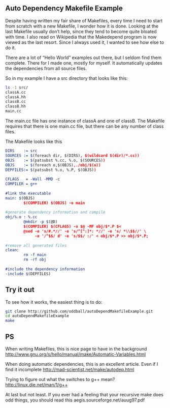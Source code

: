 Auto Dependency Makefile Example
--------------------------------

Despite having written my fair share of Makefiles, every time I need to start from scratch with a new Makefile, I wonder how it is done. Looking at the last Makefile usually don’t help, since they tend to become quite bloated with time. I also read on Wikipedia that the Makedepend program is now viewed as the last resort. Since I always used it, I wanted to see how else to do it.

There are a lot of “Hello World” examples out there, but I seldom find them complete. There for I made one, mostly for myself. It automatically updates the dependencies from all source files.

So in my example I have a src directory that looks like this:

```bash
ls -1 src/
classA.cc
classA.hh
classB.cc
classB.hh
main.cc
```

The main.cc file has one instance of classA and one of classB. The Makefile requires that there is one main.cc file, but there can be any number of class files.

The Makefile looks like this

```cmake
DIRS    := src
SOURCES := $(foreach dir, $(DIRS), $(wildcard $(dir)/*.cc))
OBJS    := $(patsubst %.cc, %.o, $(SOURCES))
OBJS    := $(foreach o,$(OBJS),./obj/$(o))
DEPFILES:= $(patsubst %.o, %.P, $(OBJS))
 
CFLAGS   = -Wall -MMD -c
COMPILER = g++
 
#link the executable
main: $(OBJS)
        $(COMPILER) $(OBJS) -o main
 
#generate dependency information and compile
obj/%.o : %.cc
        @mkdir -p $(@D)
        $(COMPILER) $(CFLAGS) -o $@ -MF obj/$*.P $<
        @sed -e 's/#.*//' -e 's/^[^:]*: *//' -e 's/ *\\$$//' \
             -e '/^$$/ d' -e 's/$$/ :/' < obj/$*.P >> obj/$*.P;
 
#remove all generated files
clean:
        rm -f main
        rm -rf obj
 
#include the dependency information
-include $(DEPFILES)
```

Try it out
----------
To see how it works, the easiest thing is to do:

```bash
git clone http://github.com/oddball/autoDependMakefileExample.git
cd autoDependMakefileExample
make
```

PS
--

When writing Makefiles, this is nice page to have in the background
http://www.gnu.org/s/hello/manual/make/Automatic-Variables.html

When doing automatic dependencies, this is an excellent article. Even if I find it incomplete
http://mad-scientist.net/make/autodep.html

Trying to figure out what the switches to g++ mean?
http://linux.die.net/man/1/g++

At last but not least. If you ever had a feeling that your recursive make does odd things, you should read this aegis.sourceforge.net/auug97.pdf

